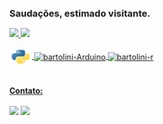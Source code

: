 ### Saudações, estimado visitante.

<div align="left">
  <a href="https://github.com/bartolinni">
  <img height="180em" src="https://github-readme-stats.vercel.app/api?username=bartolinni&show_icons=true&theme=gotham&include_all_commits=true&count_private=true"/>
  <img height="180em" src="https://github-readme-stats.vercel.app/api/top-langs/?username=bartolinni&layout=compact&langs_count=3&theme=gotham"/>
</div>
  
  <div style="display: inline_block"><br>
  <img align="center" alt="bartolinni-Python" height="30" width="40" src="https://raw.githubusercontent.com/devicons/devicon/master/icons/python/python-original.svg">
  <img align="center" alt="bartolini-Arduino" height="30" width="40" src="https://cdn.jsdelivr.net/gh/devicons/devicon/icons/arduino/arduino-original.svg" />
  <img align="center" alt="bartolini-r" height="0" width="0" src="https://cdn.jsdelivr.net/gh/devicons/devicon/icons/r/r-original.svg" />
</div>
  
<br/>

#### Contato:
<div> 
  </a> 
  <a href = "mailto:gdbbartolini@gmail.com"><img src="https://img.shields.io/badge/-Gmail-%23333?style=for-the-badge&logo=gmail&logoColor=white" target="_blank"></a>
  <a href="https://www.linkedin.com/in/gdbartolini/" target="_blank"><img src="https://img.shields.io/badge/-LinkedIn-%230077B5?style=for-the-badge&logo=linkedin&logoColor=white" target="_blank"></a> 
 
</div>
